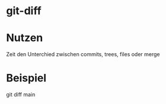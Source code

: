 # git-diff
#
#
# Nutzen

Zeit den Unterchied zwischen commits, trees, files oder merge

# Beispiel

git diff main


